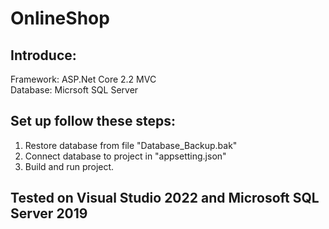 # OnlineShop
## Introduce:
Framework: ASP.Net Core 2.2 MVC  
Database: Micrsoft SQL Server
## Set up follow these steps:
1. Restore database from file "Database_Backup.bak"
2. Connect database to project in "appsetting.json"
3. Build and run project.
## Tested on Visual Studio 2022 and Microsoft SQL Server 2019
